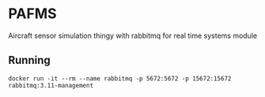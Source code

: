 # PAFMS
Aircraft sensor simulation thingy with rabbitmq for real time systems module

## Running
```
docker run -it --rm --name rabbitmq -p 5672:5672 -p 15672:15672 rabbitmq:3.11-management
```
